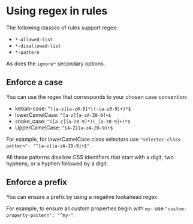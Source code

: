 # Using regex in rules

The following classes of rules support regex:

- `*-allowed-list`
- `*-disallowed-list`
- `*-pattern`

As does the `ignore*` secondary options.

## Enforce a case

You can use the regex that corresponds to your chosen case convention:

<!-- prettier-ignore -->
- kebab-case: `^([a-z][a-z0-9]*)(-[a-z0-9]+)*$`
- lowerCamelCase: `^[a-z][a-zA-Z0-9]+$`
- snake\_case: `^([a-z][a-z0-9]*)(_[a-z0-9]+)*$`
- UpperCamelCase: `^[A-Z][a-zA-Z0-9]+$`

For example, for lowerCamelCase class selectors use `"selector-class-pattern": "^[a-z][a-zA-Z0-9]+$"`.

All these patterns disallow CSS identifiers that start with a digit, two hyphens, or a hyphen followed by a digit.

## Enforce a prefix

You can ensure a prefix by using a negative lookahead regex.

For example, to ensure all custom properties begin with `my-` use `"custom-property-pattern": "^my-"`.
